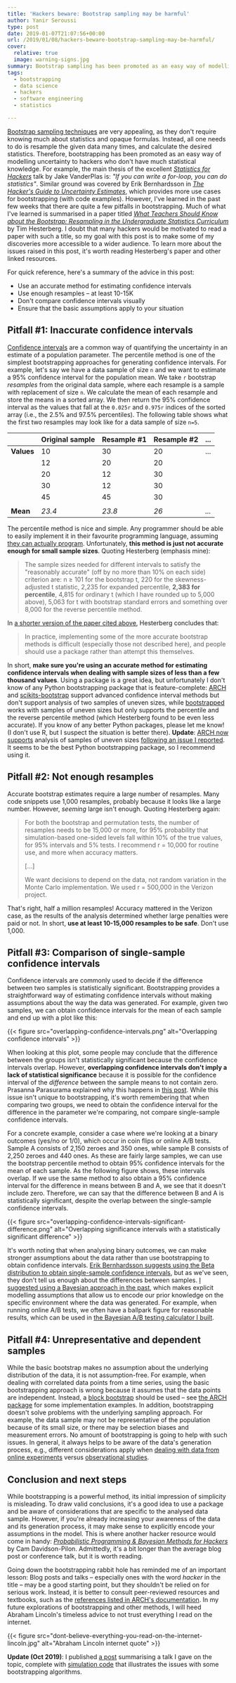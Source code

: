 ```yaml
---
title: 'Hackers beware: Bootstrap sampling may be harmful'
author: Yanir Seroussi
type: post
date: 2019-01-07T21:07:56+00:00
url: /2019/01/08/hackers-beware-bootstrap-sampling-may-be-harmful/
cover:
  relative: true
  image: warning-signs.jpg
summary: Bootstrap sampling has been promoted as an easy way of modelling uncertainty to hackers without much statistical knowledge. But things aren't that simple.
tags:
  - bootstrapping
  - data science
  - hackers
  - software engineering
  - statistics

---
```

[Bootstrap sampling techniques][1] are very appealing, as they don't require knowing much about statistics and opaque formulas. Instead, all one needs to do is resample the given data many times, and calculate the desired statistics. Therefore, bootstrapping has been promoted as an easy way of modelling uncertainty to hackers who don't have much statistical knowledge. For example, the main thesis of the excellent [_Statistics for Hackers_][2] talk by Jake VanderPlas is: _"If you can write a for-loop, you can do statistics"_. Similar ground was covered by Erik Bernhardsson in [_The Hacker's Guide to Uncertainty Estimates_][3], which provides more use cases for bootstrapping (with code examples). However, I've learned in the past few weeks that there are quite a few pitfalls in bootstrapping. Much of what I've learned is summarised in a paper titled [_What Teachers Should Know about the Bootstrap: Resampling in the Undergraduate Statistics Curriculum_][4] by Tim Hesterberg. I doubt that many hackers would be motivated to read a paper with such a title, so my goal with this post is to make some of my discoveries more accessible to a wider audience. To learn more about the issues raised in this post, it's worth reading Hesterberg's paper and other linked resources.

For quick reference, here's a summary of the advice in this post:

  * Use an accurate method for estimating confidence intervals
  * Use enough resamples &ndash; at least 10-15K
  * Don't compare confidence intervals visually
  * Ensure that the basic assumptions apply to your situation

## Pitfall #1: Inaccurate confidence intervals

[Confidence intervals][5] are a common way of quantifying the uncertainty in an estimate of a population parameter. The percentile method is one of the simplest bootstrapping approaches for generating confidence intervals. For example, let's say we have a data sample of size `n` and we want to estimate a 95% confidence interval for the population mean. We take `r` bootstrap _resamples_ from the original data sample, where each resample is a sample with replacement of size `n`. We calculate the mean of each resample and store the means in a sorted array. We then return the 95% confidence interval as the values that fall at the `0.025r` and `0.975r` indices of the sorted array (i.e., the 2.5% and 97.5% percentiles). The following table shows what the first two resamples may look like for a data sample of size `n=5`.

|            | Original sample | Resample #1 | Resample #2 | ...       |
| ---------- | --------------- | ----------- | ----------- | --------- |
| **Values** | 10              | 30          | 20          | ...       |
|            | 12              | 20          | 20          |           |
|            | 20              | 12          | 30          |           |
|            | 30              | 12          | 30          |           |
|            | 45              | 45          | 30          |           |
|            |                 |             |             |           |
| **Mean**   | _23.4_          | _23.8_      | _26_        | _..._     |

The percentile method is nice and simple. Any programmer should be able to easily implement it in their favourite programming language, assuming [they can actually program][6]. Unfortunately, **this method is just not accurate enough for small sample sizes**. Quoting Hesterberg (emphasis mine):

> The sample sizes needed for different intervals to satisfy the "reasonably accurate" (off by no more than 10% on each side) criterion are: n ≥ 101 for the bootstrap t, 220 for the skewness-adjusted t statistic, 2,235 for expanded percentile, <b style="font-weight:700;">2,383 for percentile</b>, 4,815 for ordinary t (which I have rounded up to 5,000 above), 5,063 for t with bootstrap standard errors and something over 8,000 for the reverse percentile method. 

In [a shorter version of the paper cited above][7], Hesterberg concludes that:

> In practice, implementing some of the more accurate bootstrap methods is difficult (especially those not described here), and people should use a package rather than attempt this themselves. 

In short, **make sure you're using an accurate method for estimating confidence intervals when dealing with sample sizes of less than a few thousand values**. Using a package is a great idea, but unfortunately I don't know of any Python bootstrapping package that is feature-complete: [ARCH][8] and [scikits-bootstrap][9] support advanced confidence interval methods but don't support analysis of two samples of uneven sizes, while [bootstrapped][10] works with samples of uneven sizes but only supports the percentile and the reverse percentile method (which Hesterberg found to be even less accurate). If you know of any better Python packages, please let me know! (I don't use R, but I suspect the situation is better there). **Update**: [ARCH now supports][11] analysis of samples of uneven sizes [following an issue I reported][12]. It seems to be the best Python bootstrapping package, so I recommend using it.

## Pitfall #2: Not enough resamples

Accurate bootstrap estimates require a large number of resamples. Many code snippets use 1,000 resamples, probably because it looks like a large number. However, _seeming_ large isn't enough. Quoting Hesterberg again:

> For both the bootstrap and permutation tests, the number of resamples needs to be 15,000 or more, for 95% probability that simulation-based one-sided levels fall within 10% of the true values, for 95% intervals and 5% tests. I recommend r = 10,000 for routine use, and more when accuracy matters.
> 
> [...]
> 
> We want decisions to depend on the data, not random variation in the Monte Carlo implementation. We used r = 500,000 in the Verizon project. 

That's right, half a million resamples! Accuracy mattered in the Verizon case, as the results of the analysis determined whether large penalties were paid or not. In short, **use at least 10-15,000 resamples to be safe**. Don't use 1,000.

## Pitfall #3: Comparison of single-sample confidence intervals

Confidence intervals are commonly used to decide if the difference between two samples is statistically significant. Bootstrapping provides a straightforward way of estimating confidence intervals without making assumptions about the way the data was generated. For example, given two samples, we can obtain confidence intervals for the mean of each sample and end up with a plot like this:

{{< figure src="overlapping-confidence-intervals.png" alt="Overlapping confidence intervals" >}}

When looking at this plot, some people may conclude that the difference between the groups isn't statistically significant because the confidence intervals overlap. However, **overlapping confidence intervals don't imply a lack of statistical significance** because it is possible for the confidence interval of the _difference_ between the sample means to not contain zero. Prasanna Parasurama explained why this happens in [this post][14]. While this issue isn't unique to bootstrapping, it's worth remembering that when comparing two groups, we need to obtain the confidence interval for the difference in the parameter we're comparing, not compare single-sample confidence intervals.

For a concrete example, consider a case where we're looking at a binary outcomes (yes/no or 1/0), which occur in coin flips or online A/B tests. Sample A consists of 2,150 zeroes and 350 ones, while sample B consists of 2,250 zeroes and 440 ones. As these are fairly large samples, we can use the bootstrap percentile method to obtain 95% confidence intervals for the mean of each sample. As the following figure shows, these intervals overlap. If we use the same method to also obtain a 95% confidence interval for the difference in means between B and A, we see that it doesn't include zero. Therefore, we can say that the difference between B and A is statistically significant, despite the overlap between the single-sample confidence intervals.

{{< figure src="overlapping-confidence-intervals-significant-difference.png" alt="Overlapping significance intervals with a statistically significant difference" >}}

It's worth noting that when analysing binary outcomes, we can make stronger assumptions about the data rather than use bootstrapping to obtain confidence intervals. [Erik Bernhardsson suggests using the Beta distribution to obtain single-sample confidence intervals][3], but as we've seen, they don't tell us enough about the differences between samples. [I suggested using a Bayesian approach in the past][16], which makes explicit modelling assumptions that allow us to encode our prior knowledge on the specific environment where the data was generated. For example, when running online A/B tests, we often have a ballpark figure for reasonable results, which can be used in [the Bayesian A/B testing calculator I built][17].

## Pitfall #4: Unrepresentative and dependent samples

While the basic bootstrap makes no assumption about the underlying distribution of the data, it is not assumption-free. For example, when dealing with correlated data points from a time series, using the basic bootstrapping approach is wrong because it assumes that the data points are independent. Instead, a [block bootstrap][18] should be used &ndash; see [the ARCH package][19] for some implementation examples. In addition, bootstrapping doesn't solve problems with the underlying sampling approach. For example, the data sample may not be representative of the population because of its small size, or there may be selection biases and measurement errors. No amount of bootstrapping is going to help with such issues. In general, it always helps to be aware of the data's generation process, e.g., different considerations apply when [dealing with data from online experiments][20] versus [observational studies][21].

## Conclusion and next steps

While bootstrapping is a powerful method, its initial impression of simplicity is misleading. To draw valid conclusions, it's a good idea to use a package and be aware of considerations that are specific to the analysed data sample. However, if you're already increasing your awareness of the data and its generation process, it may make sense to explicitly encode your assumptions in the model. This is where another hacker resource would come in handy: [_Probabilistic Programming & Bayesian Methods for Hackers_][22] by Cam Davidson-Pilon. Admittedly, it's a bit longer than the average blog post or conference talk, but it is worth reading.

Going down the bootstrapping rabbit hole has reminded me of an important lesson: Blog posts and talks &ndash; especially ones with the word _hacker_ in the title &ndash; may be a good starting point, but they shouldn't be relied on for serious work. Instead, it is better to consult peer-reviewed resources and textbooks, such as the [references listed in ARCH's documentation][23]. In my future explorations of bootstrapping and other methods, I will heed Abraham Lincoln's timeless advice to not trust everything I read on the internet.

{{< figure src="dont-believe-everything-you-read-on-the-internet-lincoln.jpg" alt="Abraham Lincoln internet quote" >}}

**Update (Oct 2019)**: I published [a post][25] summarising a talk I gave on the topic, complete with [simulation code][26] that illustrates the issues with some bootstrapping algorithms.

 [1]: https://en.wikipedia.org/wiki/Bootstrapping_(statistics)
 [2]: https://speakerdeck.com/jakevdp/statistics-for-hackers
 [3]: https://erikbern.com/2018/10/08/the-hackers-guide-to-uncertainty-estimates.html
 [4]: https://arxiv.org/abs/1411.5279
 [5]: https://en.wikipedia.org/wiki/Confidence_interval
 [6]: https://blog.codinghorror.com/why-cant-programmers-program/
 [7]: https://storage.googleapis.com/pub-tools-public-publication-data/pdf/44859.pdf
 [8]: https://github.com/bashtage/arch/
 [9]: https://github.com/cgevans/scikits-bootstrap/
 [10]: https://github.com/facebookincubator/bootstrapped/
 [11]: https://github.com/bashtage/arch/releases/tag/4.8.0
 [12]: https://github.com/bashtage/arch/issues/260
 [14]: https://towardsdatascience.com/why-overlapping-confidence-intervals-mean-nothing-about-statistical-significance-48360559900a
 [16]: https://yanirseroussi.com/2016/06/19/making-bayesian-ab-testing-more-accessible/
 [17]: https://yanirs.github.io/tools/split-test-calculator/
 [18]: https://en.wikipedia.org/wiki/Bootstrapping_(statistics)#Block_bootstrap
 [19]: https://arch.readthedocs.io/en/latest/bootstrap/timeseries-bootstraps.html
 [20]: https://yanirseroussi.com/2016/06/19/making-bayesian-ab-testing-more-accessible/
 [21]: https://yanirseroussi.com/2018/12/24/the-most-practical-causal-inference-book-ive-read-is-still-a-draft/
 [22]: http://camdavidsonpilon.github.io/Probabilistic-Programming-and-Bayesian-Methods-for-Hackers/
 [23]: https://arch.readthedocs.io/en/latest/bootstrap/background.html
 [25]: https://yanirseroussi.com/2019/10/06/bootstrapping-the-right-way/
 [26]: https://github.com/yanirs/yanirs.github.io/blob/master/talks/bootstrapping-the-right-way/notebook.ipynb
